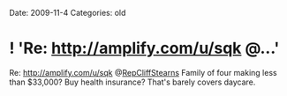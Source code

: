 Date: 2009-11-4
Categories: old

# ! 'Re: http://amplify.com/u/sqk @...'

Re: <a href="http://amplify.com/u/sqk" rel="nofollow">http://amplify.com/u/sqk</a> @<a href="http://twitter.com/RepCliffStearns" class="aktt_username">RepCliffStearns</a> Family of four making less than $33,000? Buy health insurance? That's barely covers daycare.
